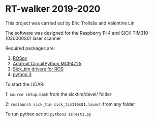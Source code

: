# RT-walker 2019-2020

This project was carried out by Eric Trollsås and Valentine Lin

The software was designed for the Raspberry Pi 4 and SICK TIM310-1030000S01 laser scanner



Required packages are:
1. [ROSpy](https://wiki.ros.org/rospy)
2. [Adafruit CircuitPython MCP4725](https://github.com/adafruit/Adafruit_CircuitPython_MCP4725)
3. [Sick_tim drivers for ROS](https://github.com/uos/sick_tim)
4. [python 3](https://www.python.org/downloads/)

To start the LIDAR:

1: `source setup.bash` from the sicktim/devel/ folder

2: `roslaunch sick_tim sick_tim310s01.launch` from any folder

To run python script:
`python3 ssTest3.py`
